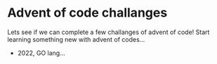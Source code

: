 # Advent of code challanges

Lets see if we can complete a few challanges of advent of code!
Start learning something new with advent of codes...

- 2022, GO lang...
